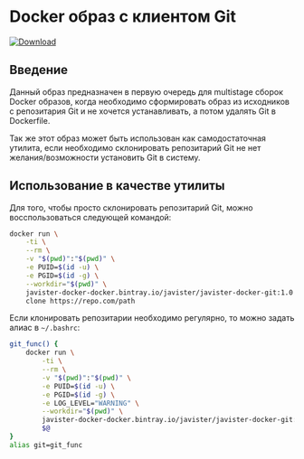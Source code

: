 # Docker образ с клиентом Git

[ ![Download](https://api.bintray.com/packages/javister/docker/javister%3Ajavister-docker-git/images/download.svg) ](https://bintray.com/javister/docker/javister%3Ajavister-docker-git/_latestVersion)

## Введение

Данный образ предназначен в первую очередь для multistage сборок Docker образов,
когда необходимо сформировать образ из исходников с репозитария Git и не хочется
устанавливать, а потом удалять Git в Dockerfile.

Так же этот образ может быть использован как самодостаточная утилита, если
необходимо склонировать репозитарий Git не нет желания/возможности установить
Git в систему.

## Использование в качестве утилиты

Для того, чтобы просто склонировать репозитарий Git, можно восспользоваться
следующей командой:

```bash
docker run \
    -ti \
    --rm \
    -v "$(pwd)":"$(pwd)" \
    -e PUID=$(id -u) \
    -e PGID=$(id -g) \
    --workdir="$(pwd)" \
    javister-docker-docker.bintray.io/javister/javister-docker-git:1.0 \
    clone https://repo.com/path
```
Если клонировать репозитарии необходимо регулярно, то можно задать алиас в
`~/.bashrc`:

```bash
git_func() {
    docker run \
        -ti \
        --rm \
        -v "$(pwd)":"$(pwd)" \
        -e PUID=$(id -u) \
        -e PGID=$(id -g) \
        -e LOG_LEVEL="WARNING" \
        --workdir="$(pwd)" \
        javister-docker-docker.bintray.io/javister/javister-docker-git:1.0 \
        $@
}
alias git=git_func
``` 
